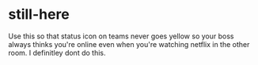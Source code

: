 # still-here
Use this so that status icon on teams never goes yellow so your boss always thinks you're online even when you're watching netflix in the other room. I definitley dont do this.
